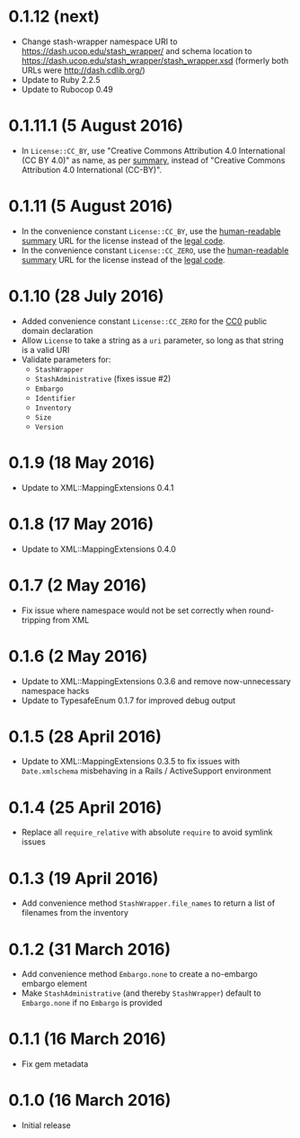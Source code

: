 # 0.1.12 (next)

- Change stash-wrapper namespace URI to https://dash.ucop.edu/stash_wrapper/ and schema location to 
  https://dash.ucop.edu/stash_wrapper/stash_wrapper.xsd (formerly both URLs were http://dash.cdlib.org/)
- Update to Ruby 2.2.5
- Update to Rubocop 0.49


# 0.1.11.1 (5 August 2016)

- In `License::CC_BY`, use "Creative Commons Attribution 4.0 International (CC BY 4.0)" 
  as name, as per [summary](https://creativecommons.org/licenses/by/4.0/), instead of 
  "Creative Commons Attribution 4.0 International (CC-BY)".

# 0.1.11 (5 August 2016)

- In the convenience constant `License::CC_BY`, use the 
  [human-readable summary](https://creativecommons.org/licenses/by/4.0/) URL for the license 
  instead of the [legal code](https://creativecommons.org/licenses/by/4.0/legalcode).
- In the convenience constant `License::CC_ZERO`, use the 
  [human-readable summary](https://creativecommons.org/publicdomain/zero/1.0/) URL for the license 
  instead of the [legal code](https://creativecommons.org/publicdomain/zero/1.0/legalcode).

# 0.1.10 (28 July 2016)

- Added convenience constant `License::CC_ZERO` for the
  [CC0](https://creativecommons.org/publicdomain/zero/1.0/legalcode) public domain declaration
- Allow `License` to take a string as a `uri` parameter, so long as that string is a valid URI
- Validate parameters for:
  - `StashWrapper`
  - `StashAdministrative` (fixes issue #2)
  - `Embargo`
  - `Identifier`
  - `Inventory`
  - `Size`
  - `Version`

# 0.1.9 (18 May 2016)

- Update to XML::MappingExtensions 0.4.1

# 0.1.8 (17 May 2016)

- Update to XML::MappingExtensions 0.4.0

# 0.1.7 (2 May 2016)

- Fix issue where namespace would not be set correctly when round-tripping from XML

# 0.1.6 (2 May 2016)

- Update to XML::MappingExtensions 0.3.6 and remove now-unnecessary namespace hacks
- Update to TypesafeEnum 0.1.7 for improved debug output

# 0.1.5 (28 April 2016)

- Update to XML::MappingExtensions 0.3.5 to fix issues with `Date.xmlschema` misbehaving
  in a Rails / ActiveSupport environment

# 0.1.4 (25 April 2016)

- Replace all `require_relative` with absolute `require` to avoid symlink issues

# 0.1.3 (19 April 2016)

- Add convenience method `StashWrapper.file_names` to return a list of filenames
  from the inventory

# 0.1.2 (31 March 2016)

- Add convenience method `Embargo.none` to create a no-embargo embargo element
- Make `StashAdministrative` (and thereby `StashWrapper`) default to `Embargo.none`
  if no `Embargo` is provided

# 0.1.1 (16 March 2016)

- Fix gem metadata

# 0.1.0 (16 March 2016)

- Initial release
